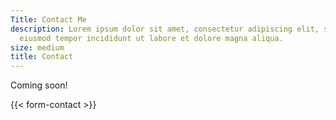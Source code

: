 ```yaml
---
Title: Contact Me
description: Lorem ipsum dolor sit amet, consectetur adipiscing elit, sed do
  eiusmod tempor incididunt ut labore et dolore magna aliqua.
size: medium
title: Contact
---
```

Coming soon!

{{< form-contact >}}
